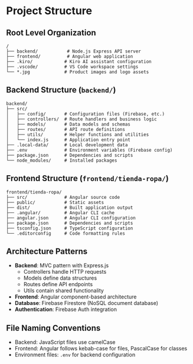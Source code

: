 # Project Structure

## Root Level Organization
```
/
├── backend/           # Node.js Express API server
├── frontend/          # Angular web application
├── .kiro/            # Kiro AI assistant configuration
├── .vscode/          # VS Code workspace settings
└── *.jpg             # Product images and logo assets
```

## Backend Structure (`backend/`)
```
backend/
├── src/
│   ├── config/       # Configuration files (Firebase, etc.)
│   ├── controllers/  # Route handlers and business logic
│   ├── models/       # Data models and schemas
│   ├── routes/       # API route definitions
│   ├── utils/        # Helper functions and utilities
│   └── index.js      # Application entry point
├── .local-data/      # Local development data
├── .env              # Environment variables (Firebase config)
├── package.json      # Dependencies and scripts
└── node_modules/     # Installed packages
```

## Frontend Structure (`frontend/tienda-ropa/`)
```
frontend/tienda-ropa/
├── src/              # Angular source code
├── public/           # Static assets
├── dist/             # Built application output
├── .angular/         # Angular CLI cache
├── angular.json      # Angular CLI configuration
├── package.json      # Dependencies and scripts
├── tsconfig.json     # TypeScript configuration
└── .editorconfig     # Code formatting rules
```

## Architecture Patterns
- **Backend**: MVC pattern with Express.js
  - Controllers handle HTTP requests
  - Models define data structures
  - Routes define API endpoints
  - Utils contain shared functionality
- **Frontend**: Angular component-based architecture
- **Database**: Firebase Firestore (NoSQL document database)
- **Authentication**: Firebase Auth integration

## File Naming Conventions
- Backend: JavaScript files use camelCase
- Frontend: Angular follows kebab-case for files, PascalCase for classes
- Environment files: `.env` for backend configuration